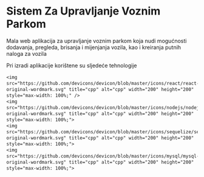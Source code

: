 # Sistem Za Upravljanje Voznim Parkom

Mala web aplikacija za upravljanje voznim parkom koja nudi mogućnosti dodavanja, pregleda, brisanja i mijenjanja vozila, kao i kreiranja putnih naloga za vozila

Pri izradi aplikacije korištene su sljedeće tehnologije

<div float="left">
  
    <img src="https://github.com/devicons/devicon/blob/master/icons/react/react-original-wordmark.svg" title="cpp" alt="cpp" width="200" height="200"   style="max-width: 100%;" />
    <img src="https://github.com/devicons/devicon/blob/master/icons/nodejs/nodejs-original-wordmark.svg" title="cpp" alt="cpp" width="200" height="200" style="max-width: 100%;">
    <img src="https://github.com/devicons/devicon/blob/master/icons/sequelize/sequelize-original-wordmark.svg" title="cpp" alt="cpp" width="200" height="200" style="max-width: 100%;">
    <img src="https://github.com/devicons/devicon/blob/master/icons/mysql/mysql-original-wordmark.svg" title="cpp" alt="cpp" width="200" height="200" style="max-width: 100%;">
    

</div>
